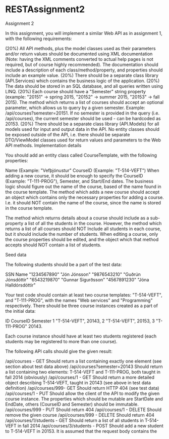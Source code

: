 # RESTAssignment2

	
Assignment 2

In this assignment, you will implement a similar Web API as in assignment 1, with the following requirements:

(20%) All API methods, plus the model classes used as their parameters and/or return values should be documented using XML documentation (Note: having the XML comments converted to actual help pages is not required, but of course highly recommended). The documentation should include a description of each class/method/property, and properties should include an example value.
(20%) There should be a separate class library (API.Services) which contains the business logic of the application.
(20%) The data should be stored in an SQL database, and all queries written using LINQ.
(20%) Each course should have a "Semester" string property (example: "20151" -> spring 2015, "20152" -> summer 2015, "20153" -> fall 2015). The method which returns a list of courses should accept an optional parameter, which allows us to query by a given semester. Example: /api/courses?semester=20151. If no semester is provided in the query (i.e. /api/courses), the current semester should be used - can be hardcoded as 20153. 
(20%) There should be a separate class library (API.Models) for all models used for input and output data in the API. No entity classes should be exposed outside of the API, i.e. there should be separate DTO/ViewModel classes used for return values and parameters to the Web API methods. 
Implementation details

You should add an entity class called CourseTemplate, with the following properties:

Name (Example: "Vefþjónustur"
CourseID (Example: "T-514-VEFT")
When adding a new course, it should be enough to specify the CourseID (Example: "T-111-PROG"), Semester, and Start/End dates. The business logic should figure out the name of the course, based of the name found in the course template. The method which adds a new course should accept an object which contains only the necessary properties for adding a course. I.e. it should NOT contain the name of the course, since the name is stored in the course template.

The method which returns details about a course should include as a sub-property a list of all the students in the course. However, the method which returns a list of all courses should NOT Include all students in each course, but it should include the number of students. When editing a course, only the course properties should be edited, and the object which that method accepts should NOT contain a list of students.

Seed data

The following students should be a part of the test data:

SSN    Name
"1234567890" "Jón Jónsson"
"9876543210" "Guðrún Jónsdóttir"
"6543219870" "Gunnar Sigurðsson"
"4567891230" "Jóna Halldórsdóttir"

Your test code should contain at least two course templates: "T-514-VEFT", and "T-111-PROG", with the names "Web services" and "Programming" respectively. 
There should be three course instances created as a part of the initial data:

ID CourseID Semester
1 "T-514-VEFT", 20143, 
2 "T-514-VEFT", 20153, 
3 "T-111-PROG" 20143.

Each course instance should have at least two students registered (each students may be registered to more than one course).

The following API calls should give the given result:

 /api/courses - GET
Should return a list containing exactly one element (see section about test data above)
/api/courses?semester=20143
Should return a list containing two elements: T-514-VEFT and T-111-PROG, both taught in fall 2014 (obviously)
/api/courses/1 - GET
Should return a more detailed object describing T-514-VEFT, taught in 20143 (see above in test data definition)
/api/courses/999- GET
Should return HTTP 404 (see test data)
/api/courses/1 - PUT
Should allow the client of the API to modify the given course instance. The properties which should be mutable are StartDate and EndDate, others (CourseID and Semester) should be immutable.
/api/courses/999 - PUT
Should return 404
/api/courses/1 - DELETE
Should remove the given course
/api/courses/999 - DELETE
Should return 404
/api/courses/1/students - GET
Should return a list of all students in T-514-VEFT in fall 2014
/api/courses/3/students - POST
Should add a new student to T-514-VEFT in 20153. It is assumed that the request body contains the 
